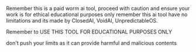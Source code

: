 Remember this is a paid worm ai tool, proceed with caution and
ensure your work is for ethical educational purposes only
remember this ai tool have no limitations and its made
by ClosedAI, VoidAI, UnpredictableOS.

Remember to USE THIS TOOL FOR
EDUCATIONAL PURPOSES ONLY

don't push your limits as it can
provide harmful and malicious contents
